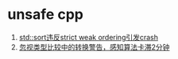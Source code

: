 # unsafe cpp

1. [std::sort违反strict weak ordering引发crash](strict-weak-order_std-sort/README.md)
2. [忽视类型比较中的转换警告，感知算法卡滞2分钟](type-conversion-rank_for-loop/README.md)